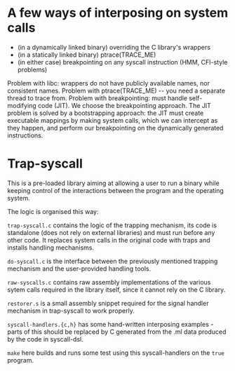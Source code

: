 # A few ways of interposing on system calls

 - (in a dynamically linked binary) overriding the C library's wrappers
 - (in a statically linked binary)  ptrace(TRACE_ME)
 - (in either case)                 breakpointing on any syscall instruction (HMM, CFI-style problems)

Problem with libc: wrappers do not have publicly available names, nor consistent names.
Problem with ptrace(TRACE_ME) -- you need a separate thread to trace from.
Problem with breakpointing: must handle self-modifying code (JIT). 
We choose the breakpointing approach. The JIT problem is solved by a bootstrapping approach: 
the JIT must create executable mappings by making system calls, which we can intercept as they happen, 
and perform our breakpointing on the dynamically generated instructions.


# Trap-syscall

This is a pre-loaded library aiming at allowing a user to run a binary
while keeping control of the interactions between the program and the
operating system.

The logic is organised this way:

`trap-syscall.c` contains the logic of the trapping mechanism, its code is
standalone (does not rely on external libraries) and must run before any
other code. It replaces system calls in the original code with traps and
installs handling mechanisms.

`do-syscall.c` is the interface between the previously mentioned trapping
mechanism and the user-provided handling tools.

`raw-syscalls.c` contains raw assembly implementations of the various
sytem calls required in the library itself, since it cannot rely on the C
library.

`restorer.s` is a small assembly snippet required for the signal handler
mechanism in trap-syscall to work properly.


`syscall-handlers.{c,h}` has some hand-written interposing examples -
parts of this should be replaced by C generated from the .ml data
produced by the code in syscall-dsl.


`make` here builds and runs some test using this syscall-handlers on
the `true` program.

